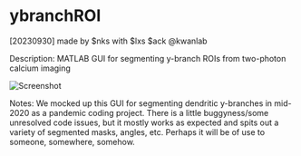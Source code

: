# ybranchROI
[20230930] made by $nks with $lxs $ack @kwanlab

Description: MATLAB GUI for segmenting y-branch ROIs from two-photon calcium imaging

![Screenshot](./ybranch_example_20230930.png)

Notes: We mocked up this GUI for segmenting dendritic y-branches in mid-2020 as a pandemic coding project. There is a little buggyness/some unresolved code issues, but it mostly works as expected and spits out a variety of segmented masks, angles, etc. Perhaps it will be of use to someone, somewhere, somehow. 
